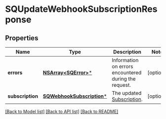 # SQUpdateWebhookSubscriptionResponse

## Properties
Name | Type | Description | Notes
------------ | ------------- | ------------- | -------------
**errors** | [**NSArray&lt;SQError&gt;***](SQError.md) | Information on errors encountered during the request. | [optional] 
**subscription** | [**SQWebhookSubscription***](SQWebhookSubscription.md) | The updated [Subscription](https://developer.squareup.com/reference/square_2023-10-18/objects/WebhookSubscription). | [optional] 

[[Back to Model list]](../README.md#documentation-for-models) [[Back to API list]](../README.md#documentation-for-api-endpoints) [[Back to README]](../README.md)


